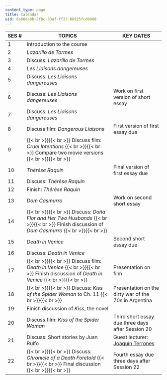 ```yaml
---
content_type: page
title: Calendar
uid: 8a66da8b-2f8c-83af-ff23-88925fcd0860
---
```


| SES # | TOPICS | KEY DATES |
| --- | --- | --- |
| 1 | Introduction to the course | &nbsp; |
| 2 | _Lazarillo de Tormes_ | &nbsp; |
| 3 | Discuss: _Lazarillo de Tormes_ | &nbsp; |
| 4 | _Les Liaisons dangereuses_ | &nbsp; |
| 5 | Discuss: _Les Liaisons dangereuses_ | &nbsp; |
| 6 | Discuss: _Les Liaisons dangereuses_ | Work on first version of short essay |
| 7 | Discuss: _Les Liaisons dangereuses_ | &nbsp; |
| 8 | Discuss film: _Dangerous Liaisons_ | First version of first essay due |
| 9 |  {{< br >}}{{< br >}} Discuss film: _Cruel Intentions_ {{< br >}}{{< br >}} Compare two movie versions {{< br >}}{{< br >}}  | &nbsp; |
| 10 | _Thérèse Raquin_ | Final version of first essay due |
| 11 | Discuss: _Thérèse Raquin_ | &nbsp; |
| 12 | Finish: _Thérèse Raquin_ | &nbsp; |
| 13 | _Dom Casmurro_ | Work on second short essay |
| 14 |  {{< br >}}{{< br >}} Discuss: _Doña Flor and Her Two Husbands_ {{< br >}}{{< br >}} Finish discussion of _Dom Casmurro_ {{< br >}}{{< br >}}  | &nbsp; |
| 15 | _Death in Venice_ | Second short essay due |
| 16 | Discuss: _Death in Venice_ | &nbsp; |
| 17 |  {{< br >}}{{< br >}} Discuss film: _Death in Venice_ {{< br >}}{{< br >}} Finish discussion of _Death in Venice_ {{< br >}}{{< br >}}  | Presentation on film |
| 18 |  {{< br >}}{{< br >}} Discuss: _Kiss of the Spider Woman_ to Ch. 11 {{< br >}}{{< br >}}  | Presentation on the dirty war of the 70s in Argentina |
| 19 | Finish discussion of _Kiss_, the novel | &nbsp; |
| 20 | Discuss film: _Kiss of the Spider Woman_ | Third short essay due three days after Session 20 |
| 21 | Discuss: Short stories by Juan Rulfo | Guest lecturer: [Joaquín Terrones](https://lit.mit.edu/people/jterrones/) |
| 22 |  {{< br >}}{{< br >}} Discuss: _Chronicle of a Death Foretold_ {{< br >}}{{< br >}} Final discussion {{< br >}}{{< br >}}  | Fourth essay due three days after Session 22